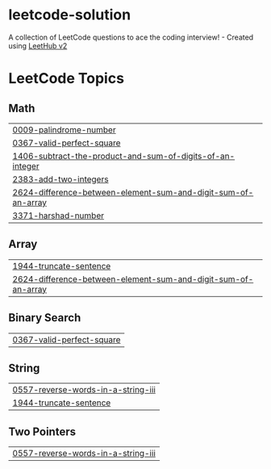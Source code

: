 # leetcode-solution
A collection of LeetCode questions to ace the coding interview! - Created using [LeetHub v2](https://github.com/arunbhardwaj/LeetHub-2.0)

<!---LeetCode Topics Start-->
# LeetCode Topics
## Math
|  |
| ------- |
| [0009-palindrome-number](https://github.com/h54292386-stack/leetcode-solution/tree/master/0009-palindrome-number) |
| [0367-valid-perfect-square](https://github.com/h54292386-stack/leetcode-solution/tree/master/0367-valid-perfect-square) |
| [1406-subtract-the-product-and-sum-of-digits-of-an-integer](https://github.com/h54292386-stack/leetcode-solution/tree/master/1406-subtract-the-product-and-sum-of-digits-of-an-integer) |
| [2383-add-two-integers](https://github.com/h54292386-stack/leetcode-solution/tree/master/2383-add-two-integers) |
| [2624-difference-between-element-sum-and-digit-sum-of-an-array](https://github.com/h54292386-stack/leetcode-solution/tree/master/2624-difference-between-element-sum-and-digit-sum-of-an-array) |
| [3371-harshad-number](https://github.com/h54292386-stack/leetcode-solution/tree/master/3371-harshad-number) |
## Array
|  |
| ------- |
| [1944-truncate-sentence](https://github.com/h54292386-stack/leetcode-solution/tree/master/1944-truncate-sentence) |
| [2624-difference-between-element-sum-and-digit-sum-of-an-array](https://github.com/h54292386-stack/leetcode-solution/tree/master/2624-difference-between-element-sum-and-digit-sum-of-an-array) |
## Binary Search
|  |
| ------- |
| [0367-valid-perfect-square](https://github.com/h54292386-stack/leetcode-solution/tree/master/0367-valid-perfect-square) |
## String
|  |
| ------- |
| [0557-reverse-words-in-a-string-iii](https://github.com/h54292386-stack/leetcode-solution/tree/master/0557-reverse-words-in-a-string-iii) |
| [1944-truncate-sentence](https://github.com/h54292386-stack/leetcode-solution/tree/master/1944-truncate-sentence) |
## Two Pointers
|  |
| ------- |
| [0557-reverse-words-in-a-string-iii](https://github.com/h54292386-stack/leetcode-solution/tree/master/0557-reverse-words-in-a-string-iii) |
<!---LeetCode Topics End-->